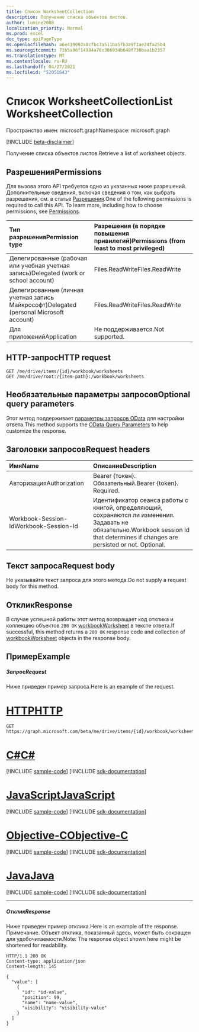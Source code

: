 ```yaml
---
title: Список WorksheetCollection
description: Получение списка объектов листов.
author: lumine2008
localization_priority: Normal
ms.prod: excel
doc_type: apiPageType
ms.openlocfilehash: a6e419092a8cfbc7a511ba5fb3a9f1ae24fa25b4
ms.sourcegitcommit: 71b5a96f14984a76c386934b648f730baa1b2357
ms.translationtype: MT
ms.contentlocale: ru-RU
ms.lasthandoff: 04/27/2021
ms.locfileid: "52051643"
---
```

# <a name="list-worksheetcollection"></a><span data-ttu-id="bba64-103">Список WorksheetCollection</span><span class="sxs-lookup"><span data-stu-id="bba64-103">List WorksheetCollection</span></span>

<span data-ttu-id="bba64-104">Пространство имен: microsoft.graph</span><span class="sxs-lookup"><span data-stu-id="bba64-104">Namespace: microsoft.graph</span></span>

[!INCLUDE [beta-disclaimer](../../includes/beta-disclaimer.md)]

<span data-ttu-id="bba64-105">Получение списка объектов листов.</span><span class="sxs-lookup"><span data-stu-id="bba64-105">Retrieve a list of worksheet objects.</span></span>
## <a name="permissions"></a><span data-ttu-id="bba64-106">Разрешения</span><span class="sxs-lookup"><span data-stu-id="bba64-106">Permissions</span></span>
<span data-ttu-id="bba64-p101">Для вызова этого API требуется одно из указанных ниже разрешений. Дополнительные сведения, включая сведения о том, как выбрать разрешения, см. в статье [Разрешения](/graph/permissions-reference).</span><span class="sxs-lookup"><span data-stu-id="bba64-p101">One of the following permissions is required to call this API. To learn more, including how to choose permissions, see [Permissions](/graph/permissions-reference).</span></span>

|<span data-ttu-id="bba64-109">Тип разрешения</span><span class="sxs-lookup"><span data-stu-id="bba64-109">Permission type</span></span>      | <span data-ttu-id="bba64-110">Разрешения (в порядке повышения привилегий)</span><span class="sxs-lookup"><span data-stu-id="bba64-110">Permissions (from least to most privileged)</span></span>              |
|:--------------------|:---------------------------------------------------------|
|<span data-ttu-id="bba64-111">Делегированные (рабочая или учебная учетная запись)</span><span class="sxs-lookup"><span data-stu-id="bba64-111">Delegated (work or school account)</span></span> | <span data-ttu-id="bba64-112">Files.ReadWrite</span><span class="sxs-lookup"><span data-stu-id="bba64-112">Files.ReadWrite</span></span>    |
|<span data-ttu-id="bba64-113">Делегированные (личная учетная запись Майкрософт)</span><span class="sxs-lookup"><span data-stu-id="bba64-113">Delegated (personal Microsoft account)</span></span> | <span data-ttu-id="bba64-114">Files.ReadWrite</span><span class="sxs-lookup"><span data-stu-id="bba64-114">Files.ReadWrite</span></span>    |
|<span data-ttu-id="bba64-115">Для приложений</span><span class="sxs-lookup"><span data-stu-id="bba64-115">Application</span></span> | <span data-ttu-id="bba64-116">Не поддерживается.</span><span class="sxs-lookup"><span data-stu-id="bba64-116">Not supported.</span></span> |

## <a name="http-request"></a><span data-ttu-id="bba64-117">HTTP-запрос</span><span class="sxs-lookup"><span data-stu-id="bba64-117">HTTP request</span></span>
<!-- { "blockType": "ignored" } -->
```http
GET /me/drive/items/{id}/workbook/worksheets
GET /me/drive/root:/{item-path}:/workbook/worksheets
```
## <a name="optional-query-parameters"></a><span data-ttu-id="bba64-118">Необязательные параметры запросов</span><span class="sxs-lookup"><span data-stu-id="bba64-118">Optional query parameters</span></span>
<span data-ttu-id="bba64-119">Этот метод поддерживает [параметры запросов OData](/graph/query-parameters) для настройки ответа.</span><span class="sxs-lookup"><span data-stu-id="bba64-119">This method supports the [OData Query Parameters](/graph/query-parameters) to help customize the response.</span></span>

## <a name="request-headers"></a><span data-ttu-id="bba64-120">Заголовки запросов</span><span class="sxs-lookup"><span data-stu-id="bba64-120">Request headers</span></span>
| <span data-ttu-id="bba64-121">Имя</span><span class="sxs-lookup"><span data-stu-id="bba64-121">Name</span></span>      |<span data-ttu-id="bba64-122">Описание</span><span class="sxs-lookup"><span data-stu-id="bba64-122">Description</span></span>|
|:----------|:----------|
| <span data-ttu-id="bba64-123">Авторизация</span><span class="sxs-lookup"><span data-stu-id="bba64-123">Authorization</span></span>  | <span data-ttu-id="bba64-p102">Bearer {токен}. Обязательный.</span><span class="sxs-lookup"><span data-stu-id="bba64-p102">Bearer {token}. Required.</span></span> |
| <span data-ttu-id="bba64-126">Workbook-Session-Id</span><span class="sxs-lookup"><span data-stu-id="bba64-126">Workbook-Session-Id</span></span>  | <span data-ttu-id="bba64-p103">Идентификатор сеанса работы с книгой, определяющий, сохраняются ли изменения. Задавать не обязательно.</span><span class="sxs-lookup"><span data-stu-id="bba64-p103">Workbook session Id that determines if changes are persisted or not. Optional.</span></span>|

## <a name="request-body"></a><span data-ttu-id="bba64-129">Текст запроса</span><span class="sxs-lookup"><span data-stu-id="bba64-129">Request body</span></span>
<span data-ttu-id="bba64-130">Не указывайте текст запроса для этого метода.</span><span class="sxs-lookup"><span data-stu-id="bba64-130">Do not supply a request body for this method.</span></span>

## <a name="response"></a><span data-ttu-id="bba64-131">Отклик</span><span class="sxs-lookup"><span data-stu-id="bba64-131">Response</span></span>

<span data-ttu-id="bba64-132">В случае успешной работы этот метод возвращает код отклика и коллекцию объектов `200 OK` [workbookWorksheet](../resources/workbookworksheet.md) в тексте ответа.</span><span class="sxs-lookup"><span data-stu-id="bba64-132">If successful, this method returns a `200 OK` response code and collection of [workbookWorksheet](../resources/workbookworksheet.md) objects in the response body.</span></span>
## <a name="example"></a><span data-ttu-id="bba64-133">Пример</span><span class="sxs-lookup"><span data-stu-id="bba64-133">Example</span></span>
##### <a name="request"></a><span data-ttu-id="bba64-134">Запрос</span><span class="sxs-lookup"><span data-stu-id="bba64-134">Request</span></span>
<span data-ttu-id="bba64-135">Ниже приведен пример запроса.</span><span class="sxs-lookup"><span data-stu-id="bba64-135">Here is an example of the request.</span></span>

# <a name="http"></a>[<span data-ttu-id="bba64-136">HTTP</span><span class="sxs-lookup"><span data-stu-id="bba64-136">HTTP</span></span>](#tab/http)
<!-- {
  "blockType": "request",
  "name": "get_worksheetcollection"
}-->
```msgraph-interactive
GET https://graph.microsoft.com/beta/me/drive/items/{id}/workbook/worksheets
```
# <a name="c"></a>[<span data-ttu-id="bba64-137">C#</span><span class="sxs-lookup"><span data-stu-id="bba64-137">C#</span></span>](#tab/csharp)
[!INCLUDE [sample-code](../includes/snippets/csharp/get-worksheetcollection-csharp-snippets.md)]
[!INCLUDE [sdk-documentation](../includes/snippets/snippets-sdk-documentation-link.md)]

# <a name="javascript"></a>[<span data-ttu-id="bba64-138">JavaScript</span><span class="sxs-lookup"><span data-stu-id="bba64-138">JavaScript</span></span>](#tab/javascript)
[!INCLUDE [sample-code](../includes/snippets/javascript/get-worksheetcollection-javascript-snippets.md)]
[!INCLUDE [sdk-documentation](../includes/snippets/snippets-sdk-documentation-link.md)]

# <a name="objective-c"></a>[<span data-ttu-id="bba64-139">Objective-C</span><span class="sxs-lookup"><span data-stu-id="bba64-139">Objective-C</span></span>](#tab/objc)
[!INCLUDE [sample-code](../includes/snippets/objc/get-worksheetcollection-objc-snippets.md)]
[!INCLUDE [sdk-documentation](../includes/snippets/snippets-sdk-documentation-link.md)]

# <a name="java"></a>[<span data-ttu-id="bba64-140">Java</span><span class="sxs-lookup"><span data-stu-id="bba64-140">Java</span></span>](#tab/java)
[!INCLUDE [sample-code](../includes/snippets/java/get-worksheetcollection-java-snippets.md)]
[!INCLUDE [sdk-documentation](../includes/snippets/snippets-sdk-documentation-link.md)]

---

##### <a name="response"></a><span data-ttu-id="bba64-141">Отклик</span><span class="sxs-lookup"><span data-stu-id="bba64-141">Response</span></span>
<span data-ttu-id="bba64-142">Ниже приведен пример отклика.</span><span class="sxs-lookup"><span data-stu-id="bba64-142">Here is an example of the response.</span></span> <span data-ttu-id="bba64-143">Примечание. Объект отклика, показанный здесь, может быть сокращен для удобочитаемости.</span><span class="sxs-lookup"><span data-stu-id="bba64-143">Note: The response object shown here might be shortened for readability.</span></span>
<!-- {
  "blockType": "response",
  "truncated": true,
  "@odata.type": "microsoft.graph.workbookWorksheet",
  "isCollection": true
} -->
```http
HTTP/1.1 200 OK
Content-type: application/json
Content-length: 145

{
  "value": [
    {
      "id": "id-value",
      "position": 99,
      "name": "name-value",
      "visibility": "visibility-value"
    }
  ]
}
```

<!-- uuid: 8fcb5dbc-d5aa-4681-8e31-b001d5168d79
2015-10-25 14:57:30 UTC -->
<!--
{
  "type": "#page.annotation",
  "description": "List WorksheetCollection",
  "keywords": "",
  "section": "documentation",
  "tocPath": "",
  "suppressions": [
  ]
}
-->
